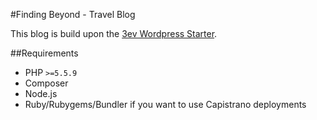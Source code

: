 #Finding Beyond - Travel Blog

This blog is build upon the [3ev Wordpress Starter](https://github.com/3ev/wordpress-starter).

##Requirements

* PHP `>=5.5.9`
* Composer
* Node.js
* Ruby/Rubygems/Bundler if you want to use Capistrano deployments

